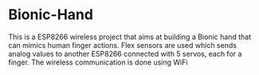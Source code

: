 # Bionic-Hand
This is a ESP8266 wireless project that aims at building a Bionic hand that can mimics human finger actions. Flex sensors are used which sends analog values to another ESP8266 connected with 5 servos, each for a finger. The wireless communication is done using WiFi
